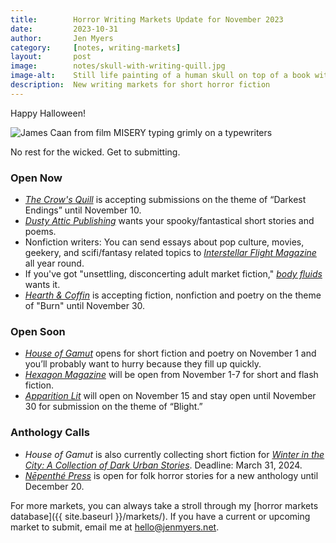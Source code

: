 ```yaml
---
title:        Horror Writing Markets Update for November 2023
date:         2023-10-31
author:       Jen Myers
category:     [notes, writing-markets]
layout:       post
image:        notes/skull-with-writing-quill.jpg
image-alt:    Still life painting of a human skull on top of a book with an overturned glass and a writing quill
description:  New writing markets for short horror fiction
---
```


Happy Halloween!

<div><img alt="James Caan from film MISERY typing grimly on a typewriters" src="{{ site.baseurl }}/images/notes/misery.gif" /></div>

No rest for the wicked. Get to submitting.

### Open Now

- [_The Crow's Quill_](https://www.quillandcrowpublishinghouse.com/cqmagazinesubmissions) is accepting submissions on the theme of “Darkest Endings” until November 10.
- [_Dusty Attic Publishing_](https://dustyatticpublishing.com/submissions/) wants your spooky/fantastical short stories and poems.
- Nonfiction writers: You can send essays about pop culture, movies, geekery, and scifi/fantasy related topics to [_Interstellar Flight Magazine_](https://www.interstellarflightpress.com/submissions.html) all year round.
- If you've got "unsettling, disconcerting adult market fiction," [_body fluids_](https://www.bodyfluids.org/submissions) wants it.
- [_Hearth & Coffin_](https://www.hearthandcoffin.com/frequently-asked-questions) is accepting fiction, nonfiction and poetry on the theme of "Burn" until November 30.

### Open Soon

- [_House of Gamut_](https://houseofgamut.moksha.io/publication/house-of-gamut) opens for short fiction and poetry on November 1 and you’ll probably want to hurry because they fill up quickly.
- [_Hexagon Magazine_](https://hexagonmagazine.ca/submit/) will be open from November 1-7 for short and flash fiction.
- [_Apparition Lit_](https://apparitionlit.com/submissions/) will open on November 15 and stay open until November 30 for submission on the theme of “Blight.”

### Anthology Calls

- _House of Gamut_ is also currently collecting short fiction for [_Winter in the City: A Collection of Dark Urban Stories_](https://houseofgamut.moksha.io/publication/house-of-gamut). Deadline: March 31, 2024.
- [_Nēpenthé Press_](https://twitter.com/nepenthepress/status/1711435864159478134) is open for folk horror stories for a new anthology until December 20.

For more markets, you can always take a stroll through my [horror markets database]({{ site.baseurl }}/markets/). If you have a current or upcoming market to submit, email me at [hello@jenmyers.net](mailto:hello@jenmyers.net).
